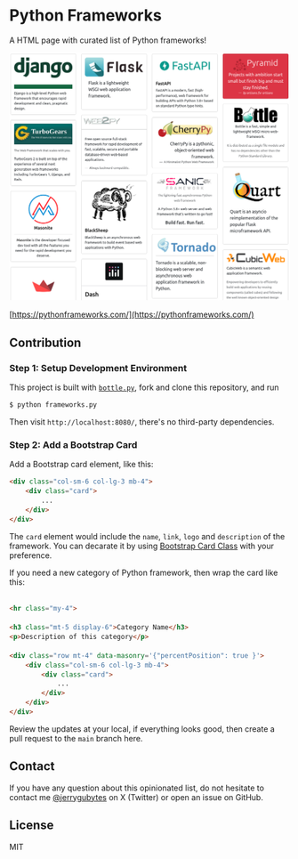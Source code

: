 # Python Frameworks

A HTML page with curated list of Python frameworks!


[![image](static/image/screenshot.png)](https://pythonframeworks.com/)

[https://pythonframeworks.com/](https://pythonframeworks.com/)


## Contribution

### Step 1: Setup Development Environment

This project is built with [`bottle.py`](https://bottlepy.org/), fork and clone this repository, and run

```bash
$ python frameworks.py
```

Then visit `http://localhost:8080/`, there's no third-party dependencies.


### Step 2: Add a Bootstrap Card

Add a Bootstrap card element, like this:
```html
<div class="col-sm-6 col-lg-3 mb-4">
    <div class="card">
        ...
    </div>
</div>
```
The `card` element would include the `name`, `link`, `logo` and `description` of the framework. You can decarate it by using [Bootstrap Card Class](https://getbootstrap.com/docs/5.0/components/card/) with your preference.

If you need a new category of Python framework, then wrap the card like this:

```html

<hr class="my-4">

<h3 class="mt-5 display-6">Category Name</h3>
<p>Description of this category</p>

<div class="row mt-4" data-masonry='{"percentPosition": true }'>
    <div class="col-sm-6 col-lg-3 mb-4">
        <div class="card">
            ...
        </div>
    </div>
</div>
```


Review the updates at your local, if everything looks good, then create a pull request to the `main` branch here.



## Contact

If you have any question about this opinionated list, do not hesitate to contact me [@jerrygubytes](https://twitter.com/jerrygubytes) on X (Twitter) or open an issue on GitHub.


## License

MIT
